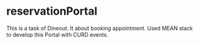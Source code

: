 # reservationPortal
This is a task of Dineout. It about booking appointment. Used MEAN stack to develop this Portal with CURD events.
